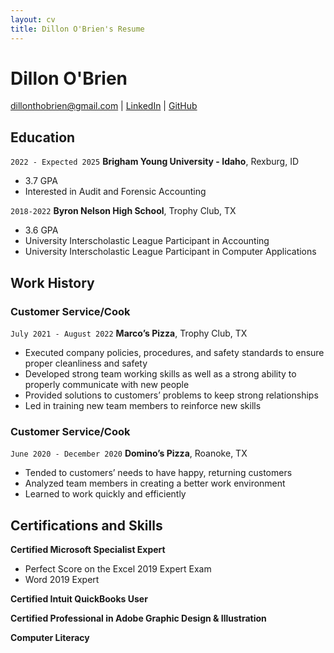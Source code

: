 ```yaml
---
layout: cv
title: Dillon O'Brien's Resume
---
```

# Dillon O'Brien

<div id="webaddress">
<a href="dillonthobrien@gmail.com">dillonthobrien@gmail.com</a>
| <a href="https://www.linkedin.com/in/dillontobrien/">LinkedIn</a>
| <a href="https://github.com/dillonthobrien">GitHub</a>
</div>

<!-- https://www.monique.tech/the-art-of-markdown -->

## Education

`2022 - Expected 2025`
__Brigham Young University - Idaho__, Rexburg, ID

- 3.7 GPA
- Interested in Audit and Forensic Accounting

`2018-2022`
__Byron Nelson High School__, Trophy Club, TX

- 3.6 GPA
- University Interscholastic League Participant in Accounting
- University Interscholastic League Participant in Computer Applications


## Work History

### Customer Service/Cook

`July 2021 - August 2022`
__Marco’s Pizza__, Trophy Club, TX

- Executed company policies, procedures, and safety standards to ensure proper cleanliness and safety
- Developed strong team working skills as well as a strong ability to properly communicate with new people
- Provided solutions to customers’ problems to keep strong relationships
- Led in training new team members to reinforce new skills

### Customer Service/Cook

`June 2020 - December 2020`
__Domino’s Pizza__, Roanoke, TX

- Tended to customers’ needs to have happy, returning customers
- Analyzed team members in creating a better work environment
- Learned to work quickly and efficiently


## Certifications and Skills

__Certified Microsoft Specialist Expert__

- Perfect Score on the Excel 2019 Expert Exam
- Word 2019 Expert

__Certified Intuit QuickBooks User__

__Certified Professional in Adobe Graphic Design & Illustration__

__Computer Literacy__


<!-- ### Footer

Last updated: May 2013 -->


